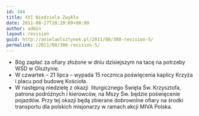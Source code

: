 ```yaml
---
id: 344
title: XVI Niedziela Zwykła
date: 2011-08-27T20:29:09+00:00
author: admin
layout: revision
guid: http://anielaolsztynek.pl/2011/08/300-revision-5/
permalink: /2011/08/300-revision-5/
---
```

  * Bóg zapłać za ofiary złożone w dniu dzisiejszym na tacę na potrzeby WSD w Olsztynie.
  * W czwartek &#8211; 21 lipca &#8211; wypada 15 rocznica poświęcenia kaplicy Krzyża i placu pod budowę Kościoła.
  * W następną niedzielę z okazji  liturgicznego Święta Św. Krzysztofa, patrona podróżnych i kierowców, na Mszy Św. będzie poświęcenie pojazdów. Przy tej okazji będą zbierane dobrowolne ofiary na środki transportu dla polskich misjonarzy w ramach akcji MIVA Polska.